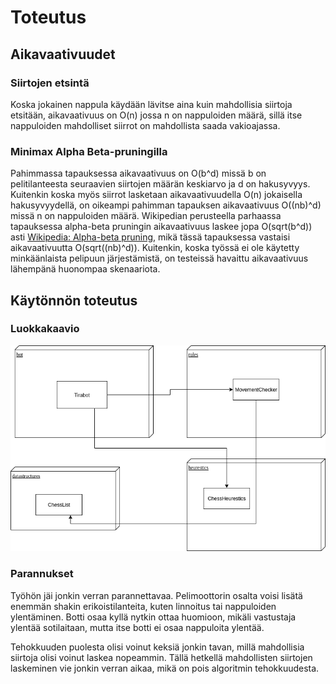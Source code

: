 # Toteutus

## Aikavaativuudet

### Siirtojen etsintä
Koska jokainen nappula käydään lävitse aina kuin mahdollisia siirtoja etsitään, aikavaativuus on O(n) jossa n on nappuloiden määrä, sillä itse nappuloiden mahdolliset siirrot on mahdollista saada vakioajassa.

### Minimax Alpha Beta-pruningilla
Pahimmassa tapauksessa aikavaativuus on O(b^d) missä b on pelitilanteesta seuraavien siirtojen määrän keskiarvo ja d on hakusyvyys. Kuitenkin koska myös siirrot lasketaan aikavaativuudella O(n) jokaisella hakusyvyydellä, on oikeampi pahimman tapauksen aikavaativuus O((nb)^d) missä n on nappuloiden määrä. Wikipedian perusteella parhaassa tapauksessa alpha-beta pruningin aikavaativuus laskee jopa O(sqrt(b^d)) asti [Wikipedia: Alpha-beta pruning](https://en.wikipedia.org/wiki/Alpha%E2%80%93beta_pruning), mikä tässä tapauksessa vastaisi aikavaativuutta O(sqrt((nb)^d)). Kuitenkin, koska työssä ei ole käytetty minkäänlaista pelipuun järjestämistä, on testeissä havaittu aikavaativuus lähempänä huonompaa skenaariota. 

## Käytönnön toteutus

### Luokkakaavio

![Luokkakaavio](https://github.com/Roeoeri/HCShakkibottiTiralabra/blob/master/dokumentaatio/Luokkakaavio.png)


### Parannukset
Työhön jäi jonkin verran parannettavaa. Pelimoottorin osalta voisi lisätä enemmän shakin erikoistilanteita, kuten linnoitus tai nappuloiden ylentäminen. Botti osaa kyllä nytkin ottaa huomioon, mikäli vastustaja ylentää sotilaitaan, mutta itse botti ei osaa nappuloita ylentää.

Tehokkuuden puolesta olisi voinut keksiä jonkin tavan, millä mahdollisia siirtoja olisi voinut laskea nopeammin. Tällä hetkellä mahdollisten siirtojen laskeminen vie jonkin verran aikaa, mikä on pois algoritmin tehokkuudesta. 
  

